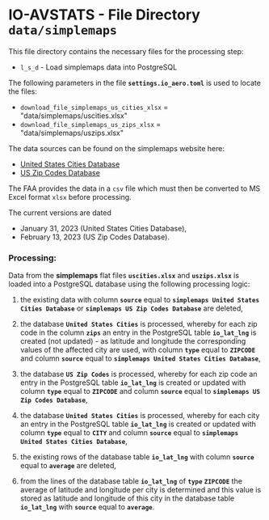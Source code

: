 # IO-AVSTATS - File Directory **`data/simplemaps`**

This file directory contains the necessary files for the processing step:

- `l_s_d` - Load simplemaps data into PostgreSQL

The following parameters in the file **`settings.io_aero.toml`** is used to locate the files: 

- `download_file_simplemaps_us_cities_xlsx` = "data/simplemaps/uscities.xlsx"
- `download_file_simplemaps_us_zips_xlsx` = "data/simplemaps/uszips.xlsx"

The data sources can be found on the simplemaps website here:

- [United States Cities Database](https://simplemaps.com/data/us-cities)
- [US Zip Codes Database](https://simplemaps.com/data/us-zips)

The FAA provides the data in a `csv` file which must then be converted to MS Excel format `xlsx` before processing.

The current versions are dated 

- January 31, 2023 (United States Cities Database),
- February 13, 2023 (US Zip Codes Database).

### Processing:

Data from the **simplemaps** flat files **`uscities.xlsx`** and **`uszips.xlsx`** is loaded into a PostgreSQL database using the following processing logic:

1. the existing data with column **`source`** equal to **`simplemaps United States Cities Database`** or **`simplemaps US Zip Codes Database`** are deleted,

2. the database **`United States Cities`** is processed, whereby for each zip code in the column **`zips`** an entry in the PostgreSQL table **`io_lat_lng`** is created (not updated) - as latitude and longitude the corresponding values of the affected city are used, with column **`type`** equal to **`ZIPCODE`** and column **`source`** equal to **`simplemaps United States Cities Database`**,

3. the database **`US Zip Codes`** is processed, whereby for each zip code an entry in the PostgreSQL table **`io_lat_lng`** is created or updated with column **`type`** equal to **`ZIPCODE`** and column **`source`** equal to **`simplemaps US Zip Codes Database`**,

4. the database **`United States Cities`** is processed, whereby for each city an entry in the PostgreSQL table **`io_lat_lng`** is created or updated with column **`type`** equal to **`CITY`** and column **`source`** equal to **`simplemaps United States Cities Database`**,

5. the existing rows of the database table **`io_lat_lng`** with column **`source`** equal to **`average`** are deleted,

6. from the lines of the database table **`io_lat_lng`** of **`type`** **`ZIPCODE`** the average of latitude and longitude per city is determined and this value is stored as latitude and longitude of this city in the database table **`io_lat_lng`** with **`source`** equal to **`average`**.   
